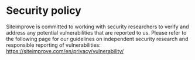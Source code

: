 # Security policy

Siteimprove is committed to working with security researchers to verify and address any potential vulnerabilities that are reported to us. Please refer to the following page for our guidelines on independent security research and responsible reporting of vulnerabilities: https://siteimprove.com/en/privacy/vulnerability/
